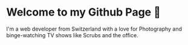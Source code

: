 # Welcome to my Github Page 👋

I'm a web developer from Switzerland with a love for Photography and binge-watching TV shows like Scrubs and the office.
